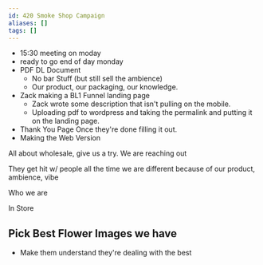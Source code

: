 ```yaml
---
id: 420 Smoke Shop Campaign
aliases: []
tags: []
---
```

- 15:30 meeting on moday
- ready to go end of day monday
- PDF DL Document
	- No bar Stuff (but still sell the ambience)
	- Our product, our packaging, our knowledge.
- Zack making a BL1 Funnel landing page
	- Zack wrote some description that isn't pulling on the mobile.
	- Uploading pdf to wordpress and taking the permalink and putting it on the landing page.
- Thank You Page Once they're done filling it out.
- Making the Web Version

All about wholesale, give us a try.
We are reaching out 

They get hit w/ people all the time
we are different because of our product, ambience, vibe

Who we are

In Store

## Pick Best Flower Images we have
- Make them understand they're dealing with the best

